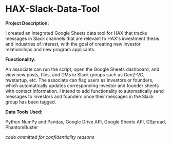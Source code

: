 # HAX-Slack-Data-Tool

**Project Description:**

I created an integrated Google Sheets data tool for HAX that tracks messages in Slack channels that are relevant to HAX's investment thesis and industries of interest, with the goal of creating new investor relationships and new program applicants. 

**Functionality:**

An associate can run the script, open the Google Sheets dashboard, and view new posts, files, and DMs in Slack groups such as GenZ-VC, hwstartup, etc. The associate can flag users as investors or founders, which automatically updates corresponding investor and founder sheets with contact information. I intend to add functionality to automatically send messages to investors and founders once their messages in the Slack group has been tagged. 

**Data Tools Used:**

Python NumPy and Pandas, Google Drive API, Google Sheets API, GSpread, PhantomBuster

_code ommitted for confidentiality reasons_


